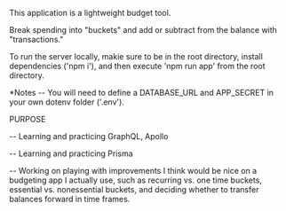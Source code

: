 This application is a lightweight budget tool. 

Break spending into "buckets" and add or subtract from the balance with "transactions."

To run the server locally, makie sure to be in the root directory, install dependencies ('npm i'), and then execute 'npm run app' from the root directory.

*Notes -- You will need to define a DATABASE_URL and APP_SECRET in your own dotenv folder ('.env').

PURPOSE

  -- Learning and practicing GraphQL, Apollo

  -- Learning and practicing Prisma

  -- Working on playing with improvements I think would be nice on a budgeting app I actually use, such as recurring vs. one time buckets, essential vs. nonessential buckets, and deciding whether to transfer balances forward in time frames.